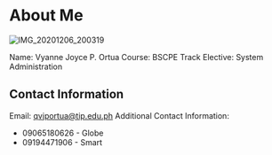 # About Me
![IMG_20201206_200319](https://user-images.githubusercontent.com/75517193/101279620-6aebef00-37fe-11eb-8230-028a80fd94cc.jpg)

Name: Vyanne Joyce P. Ortua
Course: BSCPE
Track Elective: System Administration

## Contact Information
Email: qvjportua@tip.edu.ph
Additional Contact Information:
+ 09065180626 - Globe
+ 09194471906 - Smart



